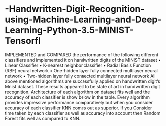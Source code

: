 # -Handwritten-Digit-Recognition-using-Machine-Learning-and-Deep-Learning-Python-3.5-MINIST-Tensorfl
IMPLEMENTED and COMPARED the performance of the following different classifiers and implemented it on handwritten digits of the MINIST dataset • Linear Classifier • K-nearest neighbor classifier • Radial Basis Function (RBF) neural network • One-hidden layer fully connected multilayer neural network • Two-hidden layer fully connected multilayer neural network   All above mentioned algorithms are successfully applied on handwritten digit’s Mnist dataset. These results appeared to be state of art in handwritten digit recognition. Architecture of each algorithm on dataset fits well and the accuracy of each classifier is show below in the table. Every algorithm provides impressive performance comparatively but when you consider accuracy of each classifier KNN comes out as superior. If you Consider time taken by each classifier as well as accuracy into account then Random Forest fits well as compared to KNN.
